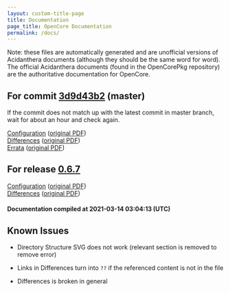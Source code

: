 ```yaml
---
layout: custom-title-page
title: Documentation
page_title: OpenCore Documentation
permalink: /docs/
---
```

Note: these files are automatically generated and are unofficial versions of Acidanthera documents (although they should be the same word for word). The official Acidanthera documents (found in the OpenCorePkg repository) are the authoritative documentation for OpenCore.

## For commit [3d9d43b2](https://github.com/acidanthera/OpenCorePkg/tree/3d9d43b25d0ee3b893470b1b97c8c62cae9f7356) (master)

If the commit does not match up with the latest commit in master branch, wait for about an hour and check again.

[Configuration](latest/Configuration.html) ([original PDF](https://github.com/acidanthera/OpenCorePkg/blob/3d9d43b25d0ee3b893470b1b97c8c62cae9f7356/Docs/Configuration.pdf))
<br>
[Differences](latest/Differences.html) ([original PDF](https://github.com/acidanthera/OpenCorePkg/blob/3d9d43b25d0ee3b893470b1b97c8c62cae9f7356/Docs/Differences/Differences.pdf))
<br>
[Errata](latest/Errata.html) ([original PDF](https://github.com/acidanthera/OpenCorePkg/blob/3d9d43b25d0ee3b893470b1b97c8c62cae9f7356/Docs/Errata/Errata.pdf))

## For release [0.6.7](https://github.com/acidanthera/OpenCorePkg/tree/0.6.7)

[Configuration](release/Configuration.html) ([original PDF](https://github.com/acidanthera/OpenCorePkg/blob/0.6.7/Docs/Configuration.pdf))
<br>
[Differences](release/Differences.html) ([original PDF](https://github.com/acidanthera/OpenCorePkg/blob/0.6.7/Docs/Differences/Differences.pdf))

#### Documentation compiled at 2021-03-14 03:04:13 (UTC)

## Known Issues

* Directory Structure SVG does not work (relevant section is removed to remove error)

* Links in Differences turn into `??` if the referenced content is not in the file

* Differences is broken in general

